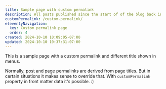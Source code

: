```yaml
---
title: Sample page with custom permalink
description: All posts published since the start of of the blog back in 2020.
customPermalink: /custom-permalink/
eleventyNavigation:
  key: Custom permalink page
  order: 4
created: 2024-10-10 10:09:05-07:00
updated: 2024-10-10 10:37:31-07:00
---
```


This is a sample page with a custom permalink and different title shown in menus.

Normally, post and page permalinks are derived from page titles. But in certain situations it makes sense to override that. With `customPermalink` property in front matter data it's possible. :)
